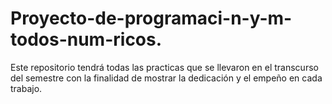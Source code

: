 # Proyecto-de-programaci-n-y-m-todos-num-ricos.
Este repositorio tendrá todas las practicas que se llevaron en el transcurso del semestre con la finalidad de mostrar la dedicación y el empeño en cada trabajo.
